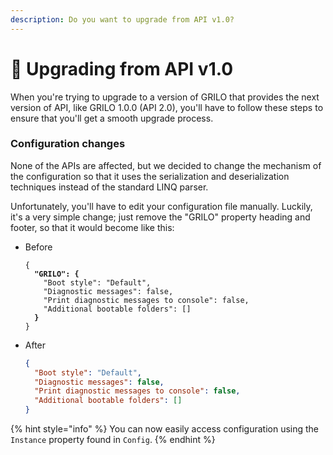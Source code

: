 ```yaml
---
description: Do you want to upgrade from API v1.0?
---
```


# 🔼 Upgrading from API v1.0

When you're trying to upgrade to a version of GRILO that provides the next version of API, like GRILO 1.0.0 (API 2.0), you'll have to follow these steps to ensure that you'll get a smooth upgrade process.

### Configuration changes

None of the APIs are affected, but we decided to change the mechanism of the configuration so that it uses the serialization and deserialization techniques instead of the standard LINQ parser.

Unfortunately, you'll have to edit your configuration file manually. Luckily, it's a very simple change; just remove the "GRILO" property heading and footer, so that it would become like this:

*   Before

    <pre class="language-json"><code class="lang-json">{
    <strong>  "GRILO": {
    </strong>    "Boot style": "Default",
        "Diagnostic messages": false,
        "Print diagnostic messages to console": false,
        "Additional bootable folders": []
    <strong>  }
    </strong>}
    </code></pre>
*   After

    ```json
    {
      "Boot style": "Default",
      "Diagnostic messages": false,
      "Print diagnostic messages to console": false,
      "Additional bootable folders": []
    }
    ```

{% hint style="info" %}
You can now easily access configuration using the `Instance` property found in `Config`.
{% endhint %}

